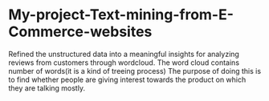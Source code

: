 # My-project-Text-mining-from-E-Commerce-websites
Refined the unstructured data into a meaningful insights for analyzing reviews from customers through wordcloud.
The word cloud contains number of words(it is a kind of treeing process)
The purpose of doing this is to find whether people are giving interest towards the product on which they are talking mostly.
